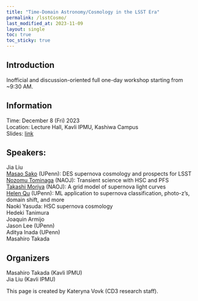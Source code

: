 ```yaml
---
title: "Time-Domain Astronomy/Cosmology in the LSST Era"
permalink: /lsstCosmo/
last_modified_at: 2023-11-09
layout: single
toc: true
toc_sticky: true
---
```


## Introduction
Inofficial and discussion-oriented full one-day workshop starting from ~9:30 AM.  

## Information
Time: December 8 (Fri) 2023 \
Location: Lecture Hall, Kavli IPMU, Kashiwa Campus \
Slides: [link](slides)

## Speakers:
Jia Liu \
[Masao Sako](https://www.sas.upenn.edu/~masao/Web/Home.html) (UPenn): DES supernova cosmology and prospects for LSST \
[Nozomu Tominaga](https://nozomu-tominaga.jp/) (NAOJ): Transient science with HSC and PFS \
[Takashi Moriya](https://sci.nao.ac.jp/MEMBER/takashi.moriya/) (NAOJ): A grid model of supernova light curves \
[Helen Qu](https://helenqu.com/) (UPenn): ML application to supernova classification, photo-z’s, domain shift, and more \
Naoki Yasuda: HSC supernova cosmology \
Hedeki Tanimura \
Joaquin Armijo \
Jason Lee (UPenn) \
Aditya Inada (UPenn) \
Masahiro Takada

## Organizers
Masahiro Takada (Kavli IPMU)\
Jia Liu (Kavli IPMU)

<!--- ## Photo --->

<!---## Acknowledgement 
This workshop is supported by ...--->

This page is created by Kateryna Vovk (CD3 research staff).
